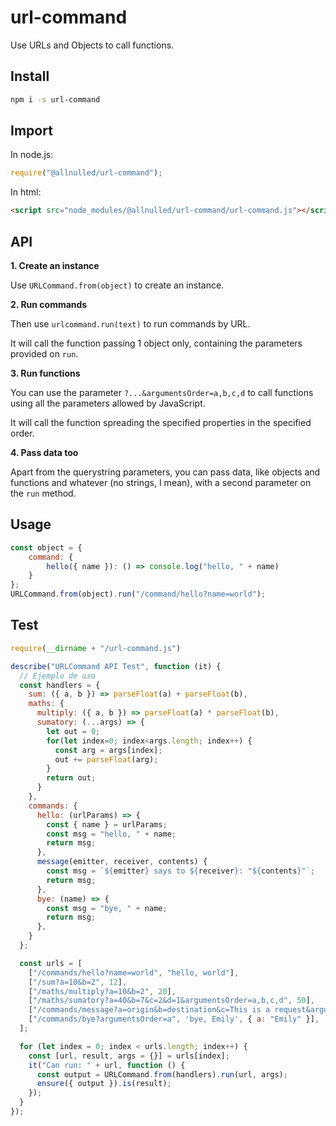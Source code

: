 # url-command

Use URLs and Objects to call functions.

## Install

```sh
npm i -s url-command
```

## Import

In node.js:

```js
require("@allnulled/url-command");
```

In html:

```html
<script src="node_modules/@allnulled/url-command/url-command.js"></script>
```

## API

**1. Create an instance**

Use `URLCommand.from(object)` to create an instance.

**2. Run commands**

Then use `urlcommand.run(text)` to run commands by URL.

It will call the function passing 1 object only, containing the parameters provided on `run`.

**3. Run functions**

You can use the parameter `?...&argumentsOrder=a,b,c,d` to call functions using all the parameters allowed by JavaScript.

It will call the function spreading the specified properties in the specified order.

**4. Pass data too**

Apart from the querystring parameters, you can pass data, like objects and functions and whatever (no strings, I mean), with a second parameter on the `run` method.





## Usage

```js
const object = {
    command: {
        hello({ name }): () => console.log("hello, " + name)
    }
};
URLCommand.from(object).run("/command/hello?name=world");
```

## Test

```js
require(__dirname + "/url-command.js")

describe("URLCommand API Test", function (it) {
  // Ejemplo de uso
  const handlers = {
    sum: ({ a, b }) => parseFloat(a) + parseFloat(b),
    maths: {
      multiply: ({ a, b }) => parseFloat(a) * parseFloat(b),
      sumatory: (...args) => {
        let out = 0;
        for(let index=0; index<args.length; index++) {
          const arg = args[index];
          out += parseFloat(arg);
        }
        return out;
      }
    },
    commands: {
      hello: (urlParams) => {
        const { name } = urlParams;
        const msg = "hello, " + name;
        return msg;
      },
      message(emitter, receiver, contents) {
        const msg = `${emitter} says to ${receiver}: "${contents}"`;
        return msg;
      },
      bye: (name) => {
        const msg = "bye, " + name;
        return msg;
      },
    }
  };

  const urls = [
    ["/commands/hello?name=world", "hello, world"],
    ["/sum?a=10&b=2", 12],
    ["/maths/multiply?a=10&b=2", 20],
    ["/maths/sumatory?a=40&b=7&c=2&d=1&argumentsOrder=a,b,c,d", 50],
    ["/commands/message?a=origin&b=destination&c=This is a request&argumentsOrder=a,b,c", 'origin says to destination: "This is a request"'],
    ["/commands/bye?argumentsOrder=a", 'bye, Emily', { a: "Emily" }],
  ];

  for (let index = 0; index < urls.length; index++) {
    const [url, result, args = {}] = urls[index];
    it("Can run: " + url, function () {
      const output = URLCommand.from(handlers).run(url, args);
      ensure({ output }).is(result);
    });
  }
});
```